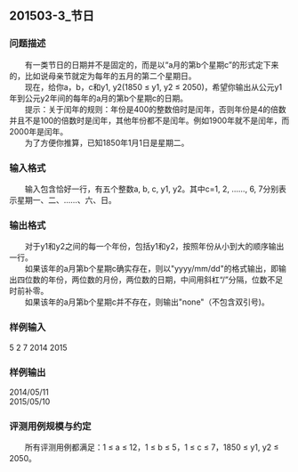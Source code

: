 ## 201503-3_节日
### 问题描述

　　有一类节日的日期并不是固定的，而是以“a月的第b个星期c”的形式定下来的，比如说母亲节就定为每年的五月的第二个星期日。  
 　　现在，给你a，b，c和y1, y2(1850 ≤ y1, y2 ≤ 2050)，希望你输出从公元y1年到公元y2年间的每年的a月的第b个星期c的日期。  
 　　提示：关于闰年的规则：年份是400的整数倍时是闰年，否则年份是4的倍数并且不是100的倍数时是闰年，其他年份都不是闰年。例如1900年就不是闰年，而2000年是闰年。  
 　　为了方便你推算，已知1850年1月1日是星期二。  

### 输入格式

　　输入包含恰好一行，有五个整数a, b, c, y1, y2。其中c=1, 2, ……, 6, 7分别表示星期一、二、……、六、日。

### 输出格式

　　对于y1和y2之间的每一个年份，包括y1和y2，按照年份从小到大的顺序输出一行。  
 　　如果该年的a月第b个星期c确实存在，则以"yyyy/mm/dd"的格式输出，即输出四位数的年份，两位数的月份，两位数的日期，中间用斜杠“/”分隔，位数不足时前补零。  
 　　如果该年的a月第b个星期c并不存在，则输出"none"（不包含双引号)。  

### 样例输入

5 2 7 2014 2015

### 样例输出

2014/05/11  
2015/05/10  

### 评测用例规模与约定

　　所有评测用例都满足：1 ≤ a ≤ 12，1 ≤ b ≤ 5，1 ≤ c ≤ 7，1850 ≤ y1, y2 ≤ 2050。